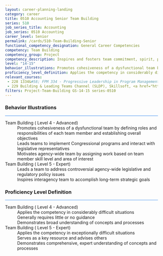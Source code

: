 ```yaml
---
layout: career-planning-landing
category: career
title: 0510 Accounting Senior Team Building
series: 510
job_series_title: Accounting
job_series: 0510 Accounting
career_level: Senior
permalink: /cards/510-Team-Building-Senior
functional_competency_designation: General Career Competencies
competency: Team Building
competency_group: Project
competency_description: Inspires and fosters team commitment, spirit, pride, and trust; facilitates cooperation and motivates team members to accomplish group goals
level: "14-15"
behavior_illustrations: Promotes cohesiveness of a dysfunctional team by defining roles and responsibilities of each team member and establishing overall objectives ? Leads teams to implement Congressional programs and interact with legislative representatives ? Motivates agency-wide team by assigning work based on team member skill level and area of interest ? Leads a team to address controversial agency-wide legislative and regulatory policy issues ? Inspires interagency team to accomplish long-term strategic goals
proficiency_level_definition: Applies the competency in considerably difficult situations ? Generally requires little or no guidance ? Demonstrates broad understanding of concepts and processes ? Applies the competency in exceptionally difficult situations ? Serves as a key resource and advises others ? Demonstrates comprehensive, expert understanding of concepts and processes
relevant_courses: 
 - 228 1334&#58; FPM 334 - Progressive Leadership in Program Management, Learning Tree, <a href="https://www.learningtree.com/courses/1334/fac-p-pm-certification-program-management-classes-program-manager-courses/">https://www.learningtree.com/courses/1334/fac-p-pm-certification-program-management-classes-program-manager-courses/</a>
 - 229 Building & Leading Teams Channel (SLDP), Skillsoft, <a href="https://www.skillsoft.com/channel/building-leading-teams-bbeb65e0-c400-11e7-bfa9-ef5e1a5e569f">https://www.skillsoft.com/channel/building-leading-teams-bbeb65e0-c400-11e7-bfa9-ef5e1a5e569f</a>
filters: Project-Team-Building GS-14-15 series-0510
---
```


<div class="desktop:grid-col-6 margin-y-3">
  <div class="border-top-2 bg-white padding-3 shadow-5 height-full members-hover border-1px button-border border-top-blue radius-lg card-text-color">
    <h3>Behavior Illustrations</h3>
    <hr style="background-color: #2680EB !important;"/>
    <dl class="text-base card-content-color"><dt>Team Building ( Level 4 - Advanced)</dt><dd>Promotes cohesiveness of a dysfunctional team by defining roles and responsibilities of each team member and establishing overall objectives </dd><dd> Leads teams to implement Congressional programs and interact with legislative representatives </dd><dd> Motivates agency-wide team by assigning work based on team member skill level and area of interest</dd><dt>Team Building ( Level 5 - Expert)</dt><dd>Leads a team to address controversial agency-wide legislative and regulatory policy issues </dd><dd> Inspires interagency team to accomplish long-term strategic goals</dd></dl>
  </div>
</div>
<div class="desktop:grid-col-6 margin-y-3">
  <div class="border-top-2 bg-white padding-3 shadow-5 height-full members-hover border-1px button-border border-top-blue radius-lg card-text-color">
    <h3>Proficiency Level Definition</h3>
     <hr style="background-color: #2680EB !important;"/>
    <dl class="text-base card-content-color"><dt>Team Building ( Level 4 - Advanced)</dt><dd>Applies the competency in considerably difficult situations </dd><dd> Generally requires little or no guidance </dd><dd> Demonstrates broad understanding of concepts and processes</dd><dt>Team Building ( Level 5 - Expert)</dt><dd>Applies the competency in exceptionally difficult situations </dd><dd> Serves as a key resource and advises others </dd><dd> Demonstrates comprehensive, expert understanding of concepts and processes</dd></dl>
  </div>
</div>